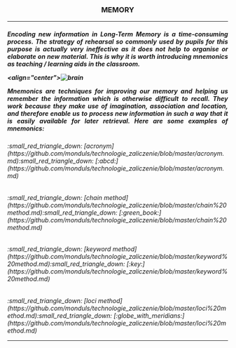 <h3 align="center"> MEMORY

***

<h5 align = "justify"> Encoding new information in Long-Term Memory is a time-consuming process. The strategy of rehearsal so commonly used by pupils for this purpose is actually very ineffective as it does not help to organise or elaborate on new material. This is why it is worth introducing mnemonics as teaching / learning aids in the classroom.


<align="center">![brain](http://4.bp.blogspot.com/-rqk2znoDAO8/UiVobBNIZ9I/AAAAAAAAB88/c2ajFAalQjg/s1600/Brain-Knowledge.jpg)


*Mnemonics* are techniques for improving our memory and helping us remember the information which is otherwise difficult to recall. They work because they make use of imagination, association and location, and therefore enable us to process new information in such a way that it is easily available for later retrieval.
Here are some examples of mnemonics:

 <h6> :small_red_triangle_down:  [acronym](https://github.com/monduls/technologie_zaliczenie/blob/master/acronym.md):small_red_triangle_down: [:abcd:](https://github.com/monduls/technologie_zaliczenie/blob/master/acronym.md)


<h6> :small_red_triangle_down:  [chain method](https://github.com/monduls/technologie_zaliczenie/blob/master/chain%20method.md):small_red_triangle_down: [:green_book:](https://github.com/monduls/technologie_zaliczenie/blob/master/chain%20method.md)


<h6> :small_red_triangle_down:  [keyword method](https://github.com/monduls/technologie_zaliczenie/blob/master/keyword%20method.md):small_red_triangle_down: [:key:](https://github.com/monduls/technologie_zaliczenie/blob/master/keyword%20method.md)


<h6> :small_red_triangle_down:  [loci method](https://github.com/monduls/technologie_zaliczenie/blob/master/loci%20method.md):small_red_triangle_down: [:globe_with_meridians:](https://github.com/monduls/technologie_zaliczenie/blob/master/loci%20method.md)


***
